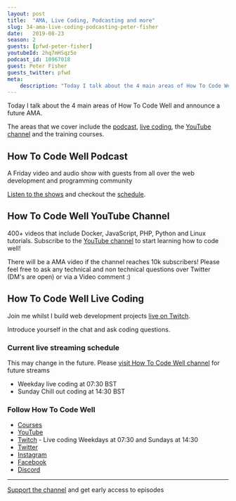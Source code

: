 ```yaml
---
layout: post
title:  "AMA, Live Coding, Podcasting and more"
slug: 34-ama-live-coding-podcasting-peter-fisher
date:   2019-08-23
season: 2
guests: [pfwd-peter-fisher]
youtubeId: 2hq7mHSqz5o
podcast_id: 10967018
guest: Peter Fisher
guests_twitter: pfwd
meta:
    description: "Today I talk about the 4 main areas of How To Code Well and announce a future AMA."
---
```


Today I talk about the 4 main areas of How To Code Well and announce a future AMA.

The areas that we cover include the [podcast](howtocodewell.fm), [live coding](twitch.tv/howtocodewell), the [YouTube channel](youtube.com/howtocodewell) and the training courses.


## How To Code Well Podcast
A Friday video and audio show with guests from all over the web development and programming community

[Listen to the shows](howtocodewell.fm) and checkout the [schedule](howtocodewell.fm/schedule).

## How To Code Well YouTube Channel
400+ videos that include Docker, JavaScript, PHP, Python and Linux tutorials.
Subscribe to the [YouTube channel](youtube.com/howtocodewell) to start learning how to code well!

There will be a AMA video if the channel reaches 10k subscribers! Please feel free to ask any technical and non technical questions over Twitter (DM's are open)  or via a Video comment :)

## How To Code Well Live Coding 
Join me whilst I build web development projects [live on Twitch](twitch.tv/howtocodewell).

Introduce yourself in the chat and ask coding questions.
### Current live streaming schedule
This may change in the future. Please [visit How To Code Well channel](twitch.tv/howtocodewell) for future streams

- Weekday live coding at 07:30 BST
- Sunday Chill out coding at 14:30 BST

### Follow How To Code Well
- [Courses](http://howtocodewell.net)
- [YouTube](http://youtube.com/howtocodewell)
- [Twitch](http://twitch.tv/howtocodewell) - Live coding Weekdays at 07:30 and Sundays at 14:30
- [Twitter](https://twitter.com/howtocodewell)
- [Instagram](http://instagram.com/howtocodewell/)
- [Facebook](http://facebook.com/howtocodewell/)
- [Discord](http://howtocodewell.net/discord)

-------------------------------

[Support the channel](https://www.patreon.com/howToCodeWell) and get early access to episodes

